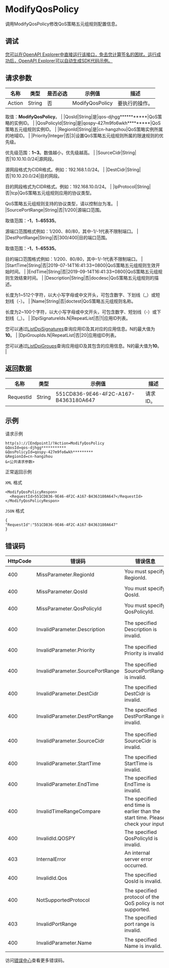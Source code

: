 # ModifyQosPolicy

调用ModifyQosPolicy修改QoS策略五元组规则配置信息。

## 调试

[您可以在OpenAPI Explorer中直接运行该接口，免去您计算签名的困扰。运行成功后，OpenAPI Explorer可以自动生成SDK代码示例。](https://api.aliyun.com/#product=Smartag&api=ModifyQosPolicy&type=RPC&version=2018-03-13)

## 请求参数

|名称|类型|是否必选|示例值|描述|
|--|--|----|---|--|
|Action|String|否|ModifyQosPolicy|要执行的操作。

 取值：**ModifyQosPolicy**。 |
|QosId|String|是|qos-djhgg\*\*\*\*\*\*\*\*\*\*\*|QoS策略的实例ID。 |
|QosPolicyId|String|是|qospy-427m9fo6wkh\*\*\*\*\*\*\*\*\*|QoS策略五元组规则实例ID。 |
|RegionId|String|是|cn-hangzhou|QoS策略实例所属的地域ID。 |
|Priority|Integer|否|3|设置QoS策略五元组规则所属的限速规则的优先级。

 优先级范围：**1~3**。数值越小，优先级越高。 |
|SourceCidr|String|否|10.10.10.0/24|源网段。

 源网段格式为CIDR格式。例如：192.168.1.0/24。 |
|DestCidr|String|否|10.10.20.0/24|目的网段。

 目的网段格式为CIDR格式。例如：192.168.10.0/24。 |
|IpProtocol|String|否|tcp|QoS策略五元组规则应用的协议类型。

 QoS策略五元组规则支持的协议类型，请以控制台为准。 |
|SourcePortRange|String|否|1/200|源端口范围。

 取值范围：**-1**，**1**~**65535**。

 源端口范围格式例如：1/200、80/80，其中-1/-1代表不限制端口。 |
|DestPortRange|String|否|300/400|目的端口范围。

 取值范围：**-1**，**1**~**65535**。

 目的端口范围格式例如：1/200、80/80，其中-1/-1代表不限制端口。 |
|StartTime|String|否|2019-07-14T16:41:33+0800|QoS策略五元组规则生效开始时间。 |
|EndTime|String|否|2019-09-14T16:41:33+0800|QoS策略五元组规则生效结束时间。 |
|Description|String|否|docdesc|QoS策略五元组规则的描述。

 长度为1~512个字符，以大小写字母或中文开头，可包含数字、下划线（\_）或短划线（-）。 |
|Name|String|否|doctest|QoS策略五元组规则名称。

 长度为2~100个字符，以大小写字母或中文开头，可包含数字、短划线（-）或下划线（\_）。 |
|DpiSignatureIds.N|RepeatList|否|1|应用ID列表。

 您可以通过[ListDpiSignatures](~~196630~~)查询应用ID及其对应的应用信息。N的最大值为**10**。 |
|DpiGroupIds.N|RepeatList|否|20|应用组ID列表。

 您可以通过[ListDpiGroups](~~ListDpiGroups~~)查询应用组ID及其包含的应用信息。N的最大值为**10**。 |

## 返回数据

|名称|类型|示例值|描述|
|--|--|---|--|
|RequestId|String|551CD836-9E46-4F2C-A167-B4363180A647|请求ID。 |

## 示例

请求示例

```
http(s)://[Endpoint]/?Action=ModifyQosPolicy
&QosId=qos-djhgg***********
&QosPolicyId=qospy-427m9fo6wkh*********
&RegionId=cn-hangzhou
&<公共请求参数>
```

正常返回示例

`XML` 格式

```
<ModifyQosPolicyRespon>
  <RequestId>551CD836-9E46-4F2C-A167-B4363180A647</RequestId>
</ModifyQosPolicyRespon>
```

`JSON` 格式

```
{
"RequestId":"551CD836-9E46-4F2C-A167-B4363180A647"
}
```

## 错误码

|HttpCode|错误码|错误信息|描述|
|--------|---|----|--|
|400|MissParameter.RegionId|You must specify RegionId.|您的输入中缺少必填参数"RegionId"。|
|400|MissParameter.QosId|You must specify QosId.|您的输入中缺少必填参数"QosId"。|
|400|MissParameter.QosPolicyId|You must specify QosPolicyId.|您的输入中缺少必填参数"QosPolicyId"。|
|400|InvalidParameter.Description|The specified Description is invalid.|您输入的参数"Description"不合法。|
|400|InvalidParameter.Priority|The specified Priority is invalid.|您输入的参数"Priority"不合法。|
|400|InvalidParameter.SourcePortRange|The specified SourcePortRange is invalid.|您输入的参数"SourcePortRange"不合法。|
|400|InvalidParameter.DestCidr|The specified DestCidr is invalid.|您输入的参数"DestCidr"不合法。|
|400|InvalidParameter.DestPortRange|The specified DestPortRange is invalid.|您输入的参数"DestPortRange"不合法。|
|400|InvalidParameter.SourceCidr|The specified SourceCidr is invalid.|您输入的参数"SourceCidr"不合法。|
|400|InvalidParameter.StartTime|The specified StartTime is invalid.|您输入的参数"StartTime"不合法。|
|400|InvalidParameter.EndTime|The specified EndTime is invalid.|您输入的参数"EndTime"不合法。|
|400|InvalidTimeRangeCompare|The specified end time is earlier than the start time. Please check your input.|您输入的参数中结束时间小于开始时间，请检查您的输入。|
|400|InvalidId.QOSPY|The specified QosPolicyId is invalid.|指定的QosPolicy的实例ID不合法。|
|403|InternalError|An internal server error occurred.|内部服务错误|
|400|InvalidId.Qos|The specified QosId is invalid.|您输入的参数"QosId"不合法。|
|400|NotSupportedProtocol|The specified protocol of the QoS policy is not supported.|Qos规则不支持该协议。|
|403|InvalidPortRange|The specified port range is invalid.|您输入的端口范围不合法。|
|400|InvalidParameter.Name|The specified Name is invalid.|您输入的参数"Name"不合法。|

访问[错误中心](https://error-center.aliyun.com/status/product/Smartag)查看更多错误码。

